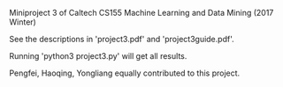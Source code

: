 Miniproject 3 of Caltech CS155 Machine Learning and Data Mining (2017 Winter)

See the descriptions in 'project3.pdf' and 'project3guide.pdf'.

Running 'python3 project3.py' will get all results.

Pengfei, Haoqing, Yongliang equally contributed to this project.
